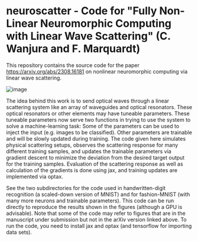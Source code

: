 # neuroscatter - Code for "Fully Non-Linear Neuromorphic Computing with Linear Wave Scattering" (C. Wanjura and F. Marquardt)

This repository contains the source code for the paper https://arxiv.org/abs/2308.16181 on nonlinear neuromorphic computing via linear wave scattering. 

![image](https://github.com/ClaraWanjura/neuroscatter/assets/66438106/f99aeafe-02ac-4a16-a57a-ed31e2e23f85)

The idea behind this work is to send optical waves through a linear scattering system like an array of waveguides and optical resonators. These optical resonators or other elements may have tuneable parameters. These tuneable parameters now serve two functions in trying to use the system to solve a machine-learning task: Some of the parameters can be used to inject the input (e.g. images to be classified). Other parameters are trainable and will be slowly updated during training. The code given here simulates physical scattering setups, observes the scattering response for many different training samples, and updates the trainable parameters via gradient descent to minimize the deviation from the desired target output for the training samples. Evaluation of the scattering response as well as calculation of the gradients is done using jax, and training updates are implemented via optax.

See the two subdirectories for the code used in handwritten-digit recognition (a scaled-down version of MNIST) and for fashion-MNIST (with many more neurons and trainable parameters). This code can be run directly to reproduce the results shown in the figures (although a GPU is advisable). Note that some of the code may refer to figures that are in the manuscript under submission but not in the arXiv version linked above. To run the code, you need to install jax and optax (and tensorflow for importing data sets).
